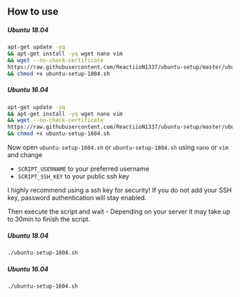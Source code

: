 ## How to use

##### Ubuntu 18.04
```sh
apt-get update -yq                                                                       \
&& apt-get install -yq wget nano vim                                                     \
&& wget --no-check-certificate                                                           \
https://raw.githubusercontent.com/ReactiioN1337/ubuntu-setup/master/ubuntu-setup-1804.sh \
&& chmod +x ubuntu-setup-1804.sh
```

##### Ubuntu 16.04
```sh
apt-get update -yq                                                                       \
&& apt-get install -yq wget nano vim                                                     \
&& wget --no-check-certificate                                                           \
https://raw.githubusercontent.com/ReactiioN1337/ubuntu-setup/master/ubuntu-setup-1604.sh \
&& chmod +x ubuntu-setup-1604.sh
```

Now open `ubuntu-setup-1604.sh` or `ubuntu-setup-1804.sh` using `nano` or `vim` and change
* `SCRIPT_USERNAME` to your preferred username
* `SCRIPT_SSH_KEY` to your public ssh key

I highly recommend using a ssh key for security! If you do not add your SSH key, password authentication will stay enabled.

Then execute the script and wait - Depending on your server it may take up to 30min to finish the script.

##### Ubuntu 18.04
```sh
./ubuntu-setup-1804.sh
```

##### Ubuntu 16.04
```sh
./ubuntu-setup-1604.sh
```

